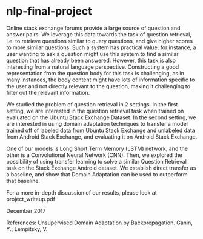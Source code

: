# nlp-final-project

Online stack exchange forums provide a large source of question and answer pairs. We leverage this data towards the task of question retrieval, i.e. to retrieve questions similar to query questions, and give higher scores to more similar questions. Such a system has practical value; for instance, a user wanting to ask a question might use this system to find a similar question that has already been answered. However, this task is also interesting from a natural language perspective. Constructing a good representation from the question body for this task is challenging, as in many instances, the body content might have lots of information specific to the user and not directly relevant to the question, making it challenging to filter out the relevant information.

We studied the problem of question retrieval in 2 settings. In the first setting, we are interested in the question retrieval task when trained on evaluated on the Ubuntu Stack Exchange Dataset. In the second setting, we are interested in using domain adaptation techniques to transfer a model trained off of labeled data from Ubuntu Stack Exchange and unlabeled data from Android Stack Exchange, and evaluating it on Android Stack Exchange.

One of our models is Long Short Term Memory (LSTM) network, and the other is a Convolutional Neural Network (CNN). Then, we explored the possibility of using transfer learning to solve a similar Question Retrieval task on the Stack Exchange Android dataset. We establish direct transfer as a baseline, and show that Domain Adaptation can be used to outperform that baseline.

For a more in-depth discussion of our results, please look at project_writeup.pdf

December 2017

References:
Unsupervised Domain Adaptation by Backpropagation. Ganin, Y.; Lempitsky, V.
